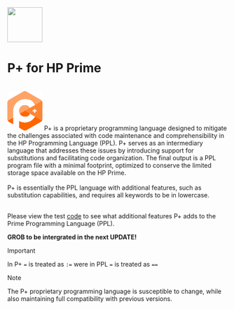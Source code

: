 <img src="../../../Insoft-UK/blob/main/assets/logo.svg" width="80" height="80" />

# P+ for HP Prime

<br />
<img src="https://raw.githubusercontent.com/Insoft-UK/PrimePlus/main/assets/P+_Logo.svg" style="width: 80px" />
P+ is a proprietary programming language designed to mitigate the challenges associated with code maintenance and comprehensibility in the HP Programming Language (PPL). P+ serves as an intermediary language that addresses these issues by introducing support for substitutions and facilitating code organization. The final output is a PPL program file with a minimal footprint, optimized to conserve the limited storage space available on the HP Prime.
<br/><br/>
P+ is essentially the PPL language with additional features, such as substitution capabilities, and requires all keywords to be in lowercase.
<br/><br/>

Please view the test <a href="https://github.com/Insoft-UK/PrimePlus/blob/main/examples/test.pp">code</a> to see what additional features P+ adds to the Prime Programming Language (PPL).

<b>GROB to be intergrated in the next UPDATE!</b>

>[!IMPORTANT]
In P+ `=` is treated as `:=` were in PPL `=` is treated as `==`

>[!NOTE]
The P+ proprietary programming language is susceptible to change, while also maintaining full compatibility with previous versions.
